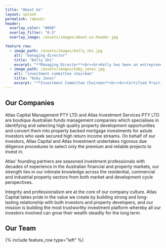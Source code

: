 ```yaml
---
title: "About Us"
layout: splash
permalink: /about/
header:
  overlay_color: "#000"
  overlay_filter: "0.5"
  overlay_image: /assets/images/about-us-header.jpg

feature_row:
  - image_path: /assets/images/kelly_shi.jpg
    alt: "managing director"
    title: "Kelly Shi"
    excerpt: "**Managing Director**<br><br>Kelly has been an entrepreneur throughout her career. She has built and managed business of various nature in both China and Australia. All of her business ventures have been extremely successful.<br><br>From 2007 onwards, Kelly established and managed Titan Development in Melbourne, Australia. As a Property Development Director with in-depth knowledge and experiences in an extensive range of sectors, Kelly has created exceptional property assets by leading and managing teams through all aspects of the property acquisition, planning, development, due diligence, and funding process.<br><br>Prior to coming to Australia, Kelly has built and managed a number of successful business ventures in China which includes Consumer electronic product distribution Company Guomei Electronics (Shanxi Province) and property development and Finance Company in Shanghai. At Guomei Shanxi Kelly led a team over 1000 employees."
  - image_path: /assets/images/koby_jones.jpg
    alt: "investment committee chairman"
    title: "Koby Jones"
    excerpt: "**Investment Committee Chairman**<br><br>Certified Practicing Accountants (CPA) Program; a Bachelor of Commerce – Accounting, Commercial Law, Finance (Deakin University), Diploma in Financial Advising (Securities Institute of Australia), and Advanced Certificate in Management Skills (RMIT).<br><br>Koby is the Chairman of the Fund’s Investment Committee and is a representative of The SILC Group, under whose AFS licence (No. 407100) the Investment Manager is authorised as a corporate authorised representative (number 1243421). He is involved in the assessment and approval of Loans in accordance with the Fund’s mandate and Lending Guidelines Koby Jones is the Founder, Responsible Manager and Managing Director of The SILC Group. He is involved in all aspects of the company’s operations including general management, business development, client interaction, product selection, strategic initiatives, technology, governance, risk and compliance.<br><br>Koby has considerable experience in the Financial Services Industry spanning mainly across both Global Financial Markets and Private Wealth Management with major Financial Institutions Westpac Banking Corporation (WBC), Australia and New Zealand Banking Group (ANZ) and National Australia Bank (NAB), as well as Wilson HTM Investment Group predominantly in advisory, structuring and product distribution positions. His product experience covers all investment asset classes, structured finance and extensive financial markets exposure, while in his various capacities he has dealt with many varied clients ranging from Corporates to High-Net-Worth Individuals."
---
```


## Our Companies

Atlas Capital Management PTY LTD and Atlas Investment Services PTY LTD are boutique Australian funds management companies which specialises in identifying and selecting high quality property development opportunities and convert them into property backed mortgage investments for astute investors who seek secured high return income streams. On behalf of our investors, Atlas Capital and Atlas Investment undertakes rigorous due diligence procedures to select only the premium and reliable projects to invest in.

Atlas’ founding partners are seasoned investment professionals with decades of experience in the Australian financial and property markets, our strength lies in our intimate knowledge across the residential, commercial and industrial property sectors from both market and development cycle perspectives.

Integrity and professionalism are at the core of our company culture. Atlas Capital takes pride in the value we create by building strong and long-lasting relationship with both investors and property developers, and our mission is building the most trustworthy investment platform whereby all our investors involved can grow their wealth steadily for the long term.

## Our Team

{% include feature_row type="left" %}
